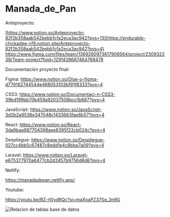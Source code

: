 # Manada_de_Pan

Anteproyecto:

[https://www.notion.so/Anteproyecto-82f2b358aab542bebb1cfa2eca3ac942?pvs=13](https://endurable-chickadee-cf9.notion.site/Anteproyecto-82f2b358aab542bebb1cfa2eca3ac942?pvs=4)
https://www.figma.com/files/team/1369260973617909564/project/230932239/Team-project?fuid=1291438687464768478 

Documentación proyecto final:

Figma: https://www.notion.so/Dise-o-figma-d779162744544e468053103bf91f8333?pvs=4

CSS3: https://www.notion.so/Documentaci-n-CSS3-39bd199bb70b459a92037508bcc1b887?pvs=4

JavaScript: https://www.notion.so/JavaScript-3d2b2a9538e347048cf433663fae6b57?pvs=4

React: https://www.notion.so/React-3da9baa987704398aee8395f22cb024c?pvs=4

Despliegue: https://www.notion.so/Despliegue-027cc4bb5c67487c8edd1e4c8bba7a09?pvs=4

Laravel: https://www.notion.so/Laravel-e675377970a6477cb2d2457b9756d8d6?pvs=4


Netlify:

https://manadadepan.netlify.app/

Youtube:

https://youtu.be/BZ-rI0ydRQc?si=maXoaPZ37Sq_3n9G

![Relacion de tablas base de datos](https://github.com/ArkanMB/Manada_de_Pan/assets/117935455/34c5431c-2c8d-49ee-a2da-75d52843fd2c)
